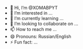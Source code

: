 - 👋 Hi, I’m @XOMABPYT
- 👀 I’m interested in ...
- 🌱 I’m currently learning ...
- 💞️ I’m looking to collaborate on ...
- 📫 How to reach me ...
- 😄 Pronouns: Russian/English
- ⚡ Fun fact: ...

<!---
XOMABPYT/XOMABPYT is a ✨ special ✨ repository because its `README.md` (this file) appears on your GitHub profile.
You can click the Preview link to take a look at your changes.
--->
